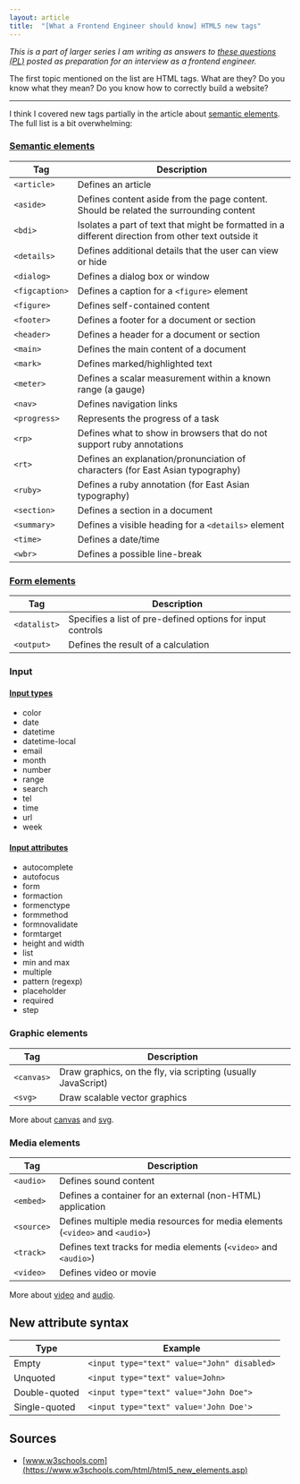 ```yaml
---
layout: article
title:  "[What a Frontend Engineer should know] HTML5 new tags"
---
```


*This is a part of larger series I am writing as answers to [these questions (PL)](https://solutionchaser.com/rekrutacja-na-front-end-developera-porady-pytania/) posted as preparation for an interview as a frontend engineer.*

The first topic mentioned on the list are HTML tags. What are they? Do you know what they mean? Do you know how to correctly build a website?

------------

I think I covered new tags partially in the article about [semantic elements](/blog/articles/html-semantic-elements.html). The full list is a bit overwhelming:

### [Semantic elements](https://www.w3schools.com/html/html5_semantic_elements.asp)

|Tag|Description|
|---|---|
|`<article>`|Defines an article|
|`<aside>`|Defines content aside from the page content. Should be related  the surrounding content|
|`<bdi>`|Isolates a part of text that might be formatted in a different direction from other text outside it|
|`<details>`|Defines additional details that the user can view or hide|
|`<dialog>`|Defines a dialog box or window|
|`<figcaption>`|Defines a caption for a `<figure>` element|
|`<figure>`|Defines self-contained content|
|`<footer>`|Defines a footer for a document or section|
|`<header>`|Defines a header for a document or section|
|`<main>`|Defines the main content of a document|
|`<mark>`|Defines marked/highlighted text|
|`<meter>`|Defines a scalar measurement within a known range (a gauge)|
|`<nav>`|Defines navigation links|
|`<progress>`|Represents the progress of a task|
|`<rp>`|Defines what to show in browsers that do not support ruby annotations|
|`<rt>`|Defines an explanation/pronunciation of characters (for East Asian typography)|
|`<ruby>`|Defines a ruby annotation (for East Asian typography)|
|`<section>`|Defines a section in a document|
|`<summary>`|Defines a visible heading for a `<details>` element|
|`<time>`|Defines a date/time|
|`<wbr>`|Defines a possible line-break|

### [Form elements](https://www.w3schools.com/html/html_form_elements.asp)

|Tag|Description|
|---|---|
|`<datalist>`|Specifies a list of pre-defined options for input controls|
|`<output>`|Defines the result of a calculation|

### Input

#### [Input types](https://www.w3schools.com/html/html_form_input_types.asp)

- color
- date
- datetime
- datetime-local
- email
- month
- number
- range
- search
- tel
- time
- url
- week

#### [Input attributes](https://www.w3schools.com/html/html_form_attributes.asp)

- autocomplete
- autofocus
- form
- formaction
- formenctype
- formmethod
- formnovalidate
- formtarget
- height and width
- list
- min and max
- multiple
- pattern (regexp)
- placeholder
- required
- step

### Graphic elements

|Tag|Description|
|---|---|
|`<canvas>`|Draw graphics, on the fly, via scripting (usually JavaScript)|
|`<svg>`|Draw scalable vector graphics|

More about [canvas](https://www.w3schools.com/html/html5_canvas.asp) and [svg](https://www.w3schools.com/html/html5_svg.asp).

### Media elements

|Tag|Description|
|---|---|
|`<audio>`|Defines sound content|
|`<embed>`|Defines a container for an external (non-HTML) application|
|`<source>`|Defines multiple media resources for media elements (`<video>` and `<audio>`)|
|`<track>`|Defines text tracks for media elements (`<video>` and `<audio>`)|
|`<video>`|Defines video or movie|

More about [video](https://www.w3schools.com/html/html5_video.asp) and [audio](https://www.w3schools.com/html/html5_audio.asp).

## New attribute syntax

|Type|Example|
|---|---|
|Empty|`<input type="text" value="John" disabled>`|
|Unquoted|`<input type="text" value=John>`|
Double-quoted|`<input type="text" value="John Doe">`|
|Single-quoted|`<input type="text" value='John Doe'>`|

## Sources

- [www.w3schools.com](https://www.w3schools.com/html/html5_new_elements.asp)